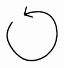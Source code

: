 <svg width="137" height="147" viewBox="0 0 137 147" fill="none" xmlns="http://www.w3.org/2000/svg">
<g clip-path="url(#clip0_1_99)">
<path d="M136.13 72.03C136.096 78.7737 135.25 85.4887 133.61 92.03C132.66 96.2405 131.296 100.347 129.54 104.29C125.95 111.66 121.67 118.55 115.74 124.29C113.45 126.52 111.15 128.74 108.79 130.9C106.3 133.16 103.527 135.086 100.54 136.63C99.8132 136.96 99.1054 137.331 98.42 137.74C92.61 141.67 86 143.63 79.29 145.1C73.85 146.28 68.29 147.23 62.65 146.22C62.1774 146.133 61.6997 146.077 61.22 146.05C52.22 145.58 44.22 142.28 36.78 137.2C24.93 129.03 15.99 118.34 8.80998 106.03C6.1909 101.445 4.03365 96.6114 2.36998 91.6001C-0.212306 84.146 -0.597604 76.1069 1.25998 68.44C2.7071 61.8689 5.24923 55.5879 8.77999 49.86C10.15 47.7 11.49 45.5201 12.89 43.3801C13.3379 42.721 13.8541 42.1109 14.43 41.56C14.6617 41.3359 14.9564 41.188 15.2745 41.1361C15.5927 41.0843 15.9191 41.131 16.21 41.27C16.5312 41.5011 16.7723 41.8267 16.8996 42.2014C17.0269 42.5761 17.034 42.9811 16.92 43.36C16.6532 43.9372 16.3527 44.4982 16.02 45.0401C14.83 46.9401 13.64 48.8301 12.42 50.7001C7.96006 57.7466 5.02697 65.6499 3.80998 73.9C3.64044 74.8435 3.56673 75.8017 3.58998 76.7601C3.68986 82.3824 4.75188 87.9462 6.72998 93.21C11.0452 103.896 17.2473 113.719 25.04 122.21C30.0485 127.605 35.7242 132.34 41.93 136.3C45.44 138.63 49.46 139.77 53.38 141.14C56.1035 142.066 58.9539 142.565 61.83 142.62C65.6534 142.903 69.494 142.859 73.31 142.49C80.97 141.41 88.31 139.49 95.07 135.49C95.4706 135.229 95.8845 134.989 96.31 134.77C104.86 130.91 111.31 124.39 117.14 117.4C122.977 110.566 127.21 102.513 129.53 93.83C131.061 87.7889 132.088 81.6311 132.6 75.4201C132.783 73.1883 132.743 70.9438 132.48 68.72C132 64.43 131.56 60.1201 130.67 55.9101C128.32 44.7201 123.67 34.7101 115 26.9101C111.538 23.8085 107.493 21.4287 103.1 19.9101C98.8881 18.4148 94.5309 17.3657 90.1 16.78C87.2625 16.2752 84.3624 16.228 81.51 16.64C80.7199 16.7658 79.919 16.8094 79.12 16.7701C73.5161 16.8071 67.9464 17.6456 62.58 19.26C60.11 19.92 57.68 20.7101 55.24 21.4701C55.0188 21.4751 54.8081 21.5653 54.6516 21.7217C54.4952 21.8782 54.4051 22.0889 54.4 22.31C54.5818 22.5706 54.858 22.75 55.17 22.81C59.28 24.13 63.4 25.39 67.49 26.75C68.83 27.2001 70.31 27.5201 71.26 28.6901C71.4709 29.1004 71.5208 29.5748 71.4 30.02C71.3148 30.1503 71.2047 30.2625 71.0759 30.35C70.9472 30.4375 70.8025 30.4987 70.65 30.53C70.3442 30.615 70.0241 30.6354 69.71 30.59C69.2336 30.5374 68.7621 30.4471 68.3 30.3201C62.15 28.6101 56.07 26.6301 49.79 25.3801C49.3244 25.2634 48.872 25.0992 48.44 24.89C47.8514 24.6476 47.352 24.2293 47.0101 23.6924C46.6683 23.1554 46.5006 22.5259 46.53 21.89C46.5317 21.4095 46.582 20.9304 46.68 20.46C47.87 15.82 49.02 11.16 50.32 6.56005C50.8636 4.88951 51.5529 3.26996 52.38 1.72005C52.682 1.16424 53.1365 0.706261 53.69 0.400043C53.9017 0.308472 54.1315 0.266296 54.3619 0.276691C54.5923 0.287087 54.8174 0.349779 55.02 0.460041C55.1959 0.60628 55.3392 0.787708 55.4408 0.992649C55.5425 1.19759 55.6001 1.42151 55.61 1.65004C55.5456 2.11758 55.3782 2.565 55.12 2.96004C52.86 7.62004 51.99 12.65 51.21 17.71C51.2229 17.9444 51.3279 18.1642 51.5021 18.3215C51.6763 18.4788 51.9055 18.561 52.14 18.5501C52.76 18.4201 53.38 18.2901 53.99 18.1101C56.2967 17.4434 58.5967 16.7767 60.89 16.1101C69.342 13.6943 78.1276 12.6544 86.91 13.03C89.4649 13.1348 92.0051 13.4694 94.5 14.03C99.0515 14.8404 103.492 16.183 107.73 18.03C116.73 22.34 123.22 29.23 127.87 37.89C131.602 44.8064 133.977 52.372 134.87 60.18C135.39 64.61 136.31 69.03 136.13 72.03Z" fill="black"/>
</g>
<defs>
<clipPath id="clip0_1_99">
<rect width="136.04" height="146.38" fill="white" transform="translate(0.109985 0.27002)"/>
</clipPath>
</defs>
</svg>
